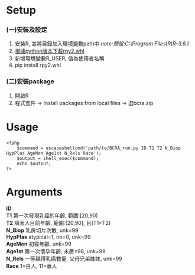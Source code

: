 # Setup  
### (一)安裝及設定  
1. 安裝R, 並將目錄加入環境變數path中  *note:預設:C:\Program Files\R\R-3.6.1*  
1. [根據python版本下載rpy2.whl](https://www.lfd.uci.edu/~gohlke/pythonlibs/#rpy2)  
1. 新增環境變數R_USER, 值為使用者名稱  
1. pip install rpy2.whl    

### (二)安裝package 
1. 開啟R
1. 程式套件 -> Install packages from local files -> 選bcra.zip  
# Usage  
```php=
<?php
    $command = escapeshellcmd('path/to/BCRA_run.py ID T1 T2 N_Biop HypPlas AgeMen Age1st N_Rels Race');
    $output = shell_exec($command);
    echo $output;
?>
```
# Arguments
**ID**  
**T1** 第一次發現乳癌的年齡, 範圍:[20,90)  
**T2** 填表人目前年齡, 範圍:(20,90], 且(T1<T2)  
**N_Biop** 乳房切片次數, unk=99  
**HypPlas** atypical=1, no=0, unk=99  
**AgeMen** 初經年齡, unk=99  
**Age1st** 第一次懷孕年齡, 未產=98, unk=99  
**N_Rels** 一等親得乳癌數量. 父母兄弟姊妹, unk=99  
**Race** 1=白人, 11=華人  
